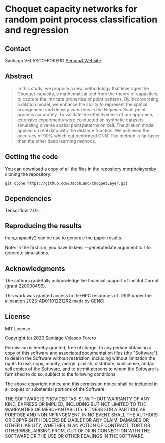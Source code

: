 # Choquet capacity networks for random point process classification and regression

<!-- CONTACT -->
## Contact
Santiago VELASCO-FORERO
[Personal Website](https://people.cmm.minesparis.psl.eu/users/velasco/)


## Abstract

> In this study, we propose a new methodology that leverages the Choquet capacity, a mathematical tool from the theory of capacities, to capture the intricate properties of point patterns. By incorporating a dilation model, we enhance the ability to represent the spatial arrangement and density variations in the Neyman-Scott point process accurately. To validate the effectiveness of our approach, extensive experiments were conducted on synthetic datasets simulating diverse spatial point patterns on cell. The dilation model applied on real data with the distance function. We achieved the accuracy of $90\%$ which out performed CNN. The method is far faster than the other deep learning methods.

## Getting the code

You can download a copy of all the files in the repository morpholayersby cloning the repository:

    git clone https://github.com/Jacobiano/ChoquetLayer.git



## Dependencies

Tensorflow 2.0>=


## Reproducing the results

train_capacity2 can be use to generate the paper results.

Note:
In the first run, you have to keep --generatedate argument to 1 to generate simulations. 


<!-- ACKNOWLEDGMENTS -->
## Acknowledgments

The authors gratefully acknowledge the financial support of Institut Carnot (grant 220000496).

This work was granted access to the HPC resources of IDRIS under the allocation 2023-AD011012212R2 made by GENCI



## License

MIT License

Copyright (c) 2020 Santiago Velasco-Forero

Permission is hereby granted, free of charge, to any person obtaining a copy
of this software and associated documentation files (the "Software"), to deal
in the Software without restriction, including without limitation the rights
to use, copy, modify, merge, publish, distribute, sublicense, and/or sell
copies of the Software, and to permit persons to whom the Software is
furnished to do so, subject to the following conditions:

The above copyright notice and this permission notice shall be included in all
copies or substantial portions of the Software.

THE SOFTWARE IS PROVIDED "AS IS", WITHOUT WARRANTY OF ANY KIND, EXPRESS OR
IMPLIED, INCLUDING BUT NOT LIMITED TO THE WARRANTIES OF MERCHANTABILITY,
FITNESS FOR A PARTICULAR PURPOSE AND NONINFRINGEMENT. IN NO EVENT SHALL THE
AUTHORS OR COPYRIGHT HOLDERS BE LIABLE FOR ANY CLAIM, DAMAGES OR OTHER
LIABILITY, WHETHER IN AN ACTION OF CONTRACT, TORT OR OTHERWISE, ARISING FROM,
OUT OF OR IN CONNECTION WITH THE SOFTWARE OR THE USE OR OTHER DEALINGS IN THE
SOFTWARE.
